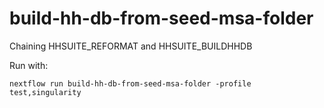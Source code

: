 # build-hh-db-from-seed-msa-folder
Chaining HHSUITE_REFORMAT and HHSUITE_BUILDHHDB

Run with:
```
nextflow run build-hh-db-from-seed-msa-folder -profile test,singularity
```
